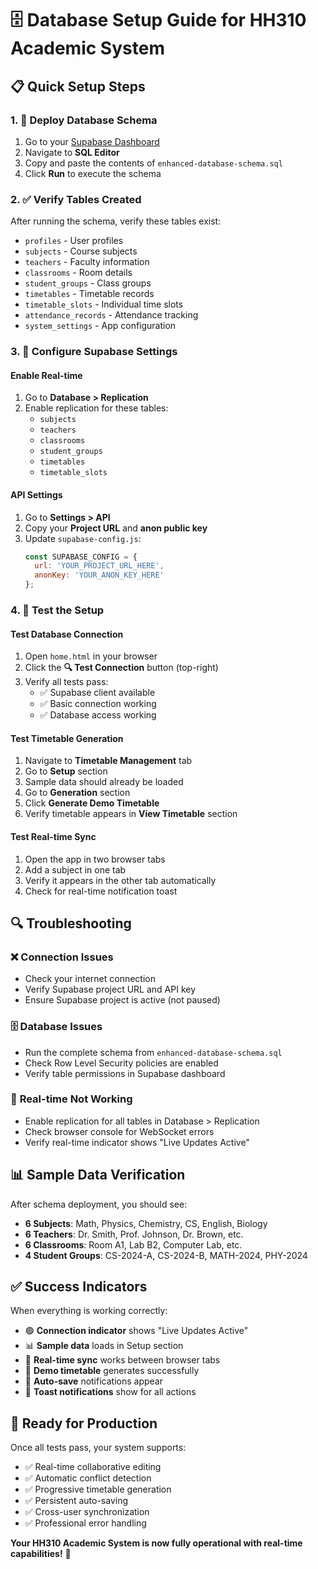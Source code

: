 # 🗄️ Database Setup Guide for HH310 Academic System

## 📋 **Quick Setup Steps**

### 1. 🚀 **Deploy Database Schema**
1. Go to your [Supabase Dashboard](https://supabase.com/dashboard)
2. Navigate to **SQL Editor**
3. Copy and paste the contents of `enhanced-database-schema.sql`
4. Click **Run** to execute the schema

### 2. ✅ **Verify Tables Created**
After running the schema, verify these tables exist:
- `profiles` - User profiles
- `subjects` - Course subjects  
- `teachers` - Faculty information
- `classrooms` - Room details
- `student_groups` - Class groups
- `timetables` - Timetable records
- `timetable_slots` - Individual time slots
- `attendance_records` - Attendance tracking
- `system_settings` - App configuration

### 3. 🔧 **Configure Supabase Settings**

#### Enable Real-time
1. Go to **Database > Replication**
2. Enable replication for these tables:
   - `subjects`
   - `teachers` 
   - `classrooms`
   - `student_groups`
   - `timetables`
   - `timetable_slots`

#### API Settings
1. Go to **Settings > API**
2. Copy your **Project URL** and **anon public key**
3. Update `supabase-config.js`:
   ```javascript
   const SUPABASE_CONFIG = {
     url: 'YOUR_PROJECT_URL_HERE',
     anonKey: 'YOUR_ANON_KEY_HERE'
   };
   ```

### 4. 🧪 **Test the Setup**

#### Test Database Connection
1. Open `home.html` in your browser
2. Click the **🔍 Test Connection** button (top-right)
3. Verify all tests pass:
   - ✅ Supabase client available
   - ✅ Basic connection working  
   - ✅ Database access working

#### Test Timetable Generation
1. Navigate to **Timetable Management** tab
2. Go to **Setup** section
3. Sample data should already be loaded
4. Go to **Generation** section
5. Click **Generate Demo Timetable**
6. Verify timetable appears in **View Timetable** section

#### Test Real-time Sync
1. Open the app in two browser tabs
2. Add a subject in one tab
3. Verify it appears in the other tab automatically
4. Check for real-time notification toast

## 🔍 **Troubleshooting**

### ❌ **Connection Issues**
- Check your internet connection
- Verify Supabase project URL and API key
- Ensure Supabase project is active (not paused)

### 🗄️ **Database Issues**
- Run the complete schema from `enhanced-database-schema.sql`
- Check Row Level Security policies are enabled
- Verify table permissions in Supabase dashboard

### 📡 **Real-time Not Working**
- Enable replication for all tables in Database > Replication
- Check browser console for WebSocket errors
- Verify real-time indicator shows "Live Updates Active"

## 📊 **Sample Data Verification**

After schema deployment, you should see:
- **6 Subjects**: Math, Physics, Chemistry, CS, English, Biology
- **6 Teachers**: Dr. Smith, Prof. Johnson, Dr. Brown, etc.
- **6 Classrooms**: Room A1, Lab B2, Computer Lab, etc.
- **4 Student Groups**: CS-2024-A, CS-2024-B, MATH-2024, PHY-2024

## ✅ **Success Indicators**

When everything is working correctly:
- 🟢 **Connection indicator** shows "Live Updates Active"
- 📊 **Sample data** loads in Setup section
- 🔄 **Real-time sync** works between browser tabs
- 📅 **Demo timetable** generates successfully
- 💾 **Auto-save** notifications appear
- 🔔 **Toast notifications** show for all actions

## 🎯 **Ready for Production**

Once all tests pass, your system supports:
- ✅ Real-time collaborative editing
- ✅ Automatic conflict detection
- ✅ Progressive timetable generation
- ✅ Persistent auto-saving
- ✅ Cross-user synchronization
- ✅ Professional error handling

**Your HH310 Academic System is now fully operational with real-time capabilities!** 🎉
